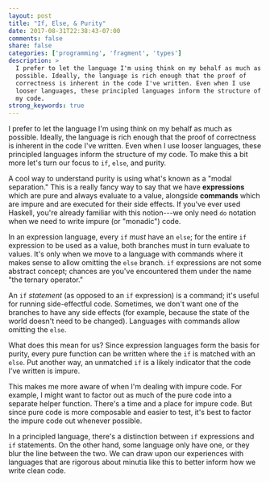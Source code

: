 ```yaml
---
layout: post
title: "If, Else, & Purity"
date: 2017-08-31T22:38:43-07:00
comments: false
share: false
categories: ['programming', 'fragment', 'types']
description: >
  I prefer to let the language I'm using think on my behalf as much as
  possible. Ideally, the language is rich enough that the proof of
  correctness is inherent in the code I've written. Even when I use
  looser languages, these principled languages inform the structure of
  my code.
strong_keywords: true
---
```


I prefer to let the language I'm using think on my behalf as much as
possible. Ideally, the language is rich enough that the proof of
correctness is inherent in the code I've written. Even when I use
looser languages, these principled languages inform the structure of my
code. To make this a bit more let's turn our focus to `if`, `else`, and
purity.

<!-- more -->

A cool way to understand purity is using what's known as a "modal
separation." This is a really fancy way to say that we have
**expressions** which are pure and always evaluate to a value, alongside
**commands** which are impure and are executed for their side effects.
If you've ever used Haskell, you're already familiar with this
notion---we only need `do` notation when we need to write impure (or
"monadic") code.

In an expression language, every `if` *must* have an `else`; for the
entire `if` expression to be used as a value, both branches must in turn
evaluate to values. It's only when we move to a language with commands
where it makes sense to allow omitting the `else` branch. `if`
expressions are not some abstract concept; chances are you've
encountered them under the name "the ternary operator."

An `if` *statement* (as opposed to an `if` expression) is a command;
it's useful for running side-effectful code. Sometimes, we don't want
one of the branches to have any side effects (for example, because the
state of the world doesn't need to be changed). Languages with commands
allow omitting the `else`.

What does this mean for us? Since expression languages form the basis
for purity, every pure function can be written where the `if` is matched
with an `else`. Put another way, an unmatched `if` is a likely indicator
that the code I've written is impure.

This makes me more aware of when I'm dealing with impure code. For
example, I might want to factor out as much of the pure code into a
separate helper function. There's a time and a place for impure code.
But since pure code is more composable and easier to test, it's best to
factor the impure code out whenever possible.

In a principled language, there's a distinction between `if` expressions
and `if` statements. On the other hand, some language only have one, or
they blur the line between the two. We can draw upon our experiences
with languages that are rigorous about minutia like this to better
inform how we write clean code.

<!-- vim:tw=72
-->
